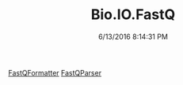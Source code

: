 ﻿---
title: Bio.IO.FastQ
date: 6/13/2016 8:14:31 PM
---

[FastQFormatter](T-Bio.IO.FastQ.FastQFormatter.html)
[FastQParser](T-Bio.IO.FastQ.FastQParser.html)

